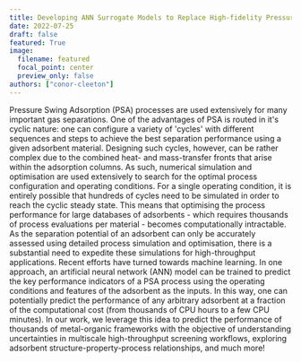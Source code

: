 ```yaml
---
title: Developing ANN Surrogate Models to Replace High-fidelity Pressure Swing Adsorption Process Simulations 
date: 2022-07-25
draft: false
featured: True
image:
  filename: featured
  focal_point: center
  preview_only: false
authors: ["conor-cleeton"]
---
```

Pressure Swing Adsorption (PSA) processes are used extensively for many important gas separations. One of the advantages of PSA is routed in it's cyclic nature: one can configure a variety of 'cycles' with different sequences and steps to achieve the best separation performance using a given adsorbent material. Designing such cycles, however, can be rather complex due to the combined heat- and mass-transfer fronts that arise within the adsorption columns. As such, numerical simulation and optimisation are used extensively to search for the optimal process configuration and operating conditions. For a single operating condition, it is entirely possible that hundreds of cycles need to be simulated in order to reach the cyclic steady state. This means that optimising the process performance for large databases of adsorbents - which requires thousands of process evaluations per material - becomes computationally intractable. As the separation potential of an adsorbent can only be accurately assessed using detailed process simulation and optimisation, there is a substantial need to expedite these simulations for high-throughput applications. Recent efforts have turned towards machine learning. In one approach, an artificial neural network (ANN) model can be trained to predict the key performance indicators of a PSA process using the operating conditions and features of the adsorbent as the inputs. In this way, one can potentially predict the performance of any arbitrary adsorbent at a fraction of the computational cost (from thousands of CPU hours to a few CPU minutes). In our work, we leverage this idea to predict the performance of thousands of metal-organic frameworks with the objective of understanding uncertainties in multiscale high-throughput screening workflows, exploring adsorbent structure-property-process relationships, and much more! 